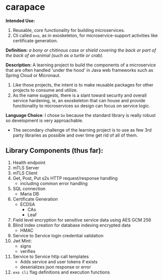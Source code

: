 # carapace

**Intended Use:**

1. Reusable, core functionality for building microservices.
1. Cli called `exo`, as in exoskeleton, for microservice-support activities like certificate generation.

**Definition:** _a bony or chitinous case or shield covering the back or part of the back of an animal (such as a turtle or crab)._

**Description:** A learning project to build the components of a microservice that are often handled 'under the hood' in Java web frameworks such as Spring Cloud or Micronaut.

1. Like those projects, the intent is to make reusable packages for other projects to consume and utilize.
2. As the name suggests, there is a slant toward security and overall service hardening, ie, an exoskeleton that can house and provide functionality to microservices so design can focus on service logic.

**Language Choice**: I chose `Go` because the standard library is really robust so development is very approachable.

- The secondary challenge of the learning project is to use as few 3rd party libraries as possible and over time get rid of all of them.

## Library Components (thus far):

1. Health endpoint
1. mTLS Server
1. mTLS Client
1. Get, Post, Put s2s HTTP request/response handling
   - including common error handling
1. SQL connection
   - Maria DB
1. Certificate Generation
   - ECDSA
     - CAs
     - Leaf
1. Field level encryption for sensitive service data using AES GCM 256
1. Blind index creation for database indexing encrypted data
   - HMAC
1. Service to Service login credential validation
1. Jwt Mint:
   - signs
   - verifies
1. Service to Service http call templates
   - Adds service and user tokens if exists
   - deserializes json response or error
1. `exo cli` flag definitions and execution functions
